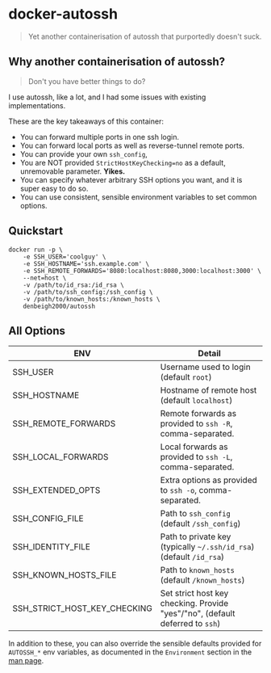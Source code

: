 # docker-autossh
> Yet another containerisation of autossh that purportedly doesn't suck.

## Why another containerisation of autossh?
> Don't you have better things to do?

I use autossh, like a lot, and I had some issues with existing implementations.

These are the key takeaways of this container:
 - You can forward multiple ports in one ssh login.
 - You can forward local ports as well as reverse-tunnel remote ports.
 - You can provide your own `ssh_config`, 
 - You are NOT provided `StrictHostKeyChecking=no` as a default, unremovable parameter. **Yikes.**
 - You can specify whatever arbitrary SSH options you want, and it is super easy to do so.
 - You can use consistent, sensible environment variables to set common options.

## Quickstart
```
docker run -p \
    -e SSH_USER='coolguy' \
    -e SSH_HOSTNAME='ssh.example.com' \
    -e SSH_REMOTE_FORWARDS='8080:localhost:8080,3000:localhost:3000' \
    --net=host \
    -v /path/to/id_rsa:/id_rsa \
    -v /path/to/ssh_config:/ssh_config \
    -v /path/to/known_hosts:/known_hosts \
    denbeigh2000/autossh
```

## All Options
| **ENV**                       | Detail                                                                            |
| ----------------------------- | --------------------------------------------------------------------------------- |
| SSH_USER                      | Username used to login (default `root`)                                           |
| SSH_HOSTNAME                  | Hostname of remote host (default `localhost`)                                     |
| SSH_REMOTE_FORWARDS           | Remote forwards as provided to `ssh -R`, comma-separated.                         |
| SSH_LOCAL_FORWARDS            | Local forwards as provided to `ssh -L`, comma-separated.                          |
| SSH_EXTENDED_OPTS             | Extra options as provided to `ssh -o`, comma-separated.                           |
| SSH_CONFIG_FILE               | Path to `ssh_config` (default `/ssh_config`)                                      |
| SSH_IDENTITY_FILE             | Path to private key (typically `~/.ssh/id_rsa`) (default `/id_rsa`)               |
| SSH_KNOWN_HOSTS_FILE          | Path to `known_hosts` (default `/known_hosts`)                                    |
| SSH_STRICT_HOST_KEY_CHECKING  | Set strict host key checking. Provide "yes"/"no", (default deferred to `ssh`)     |

In addition to these, you can also override the sensible defaults provided for
`AUTOSSH_*` env variables, as documented in the `Environment` section in the
[man page](https://linux.die.net/man/1/autossh).
